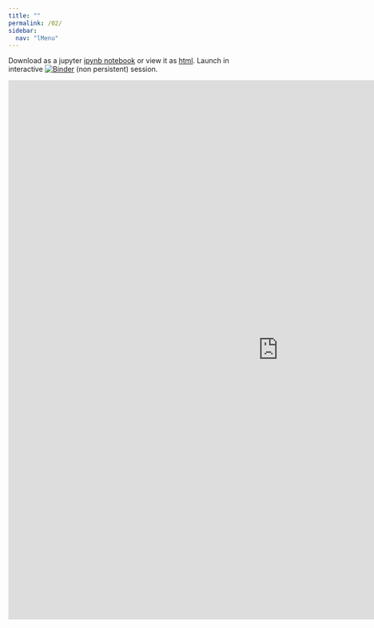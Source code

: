 ```yaml
---
title: ""
permalink: /02/
sidebar:
  nav: "lMenu"
---
```


Download as a jupyter [ipynb notebook](https://datascience-intro.github.io/1MS041-2021/lectures/02.ipynb) or view it as [html](https://datascience-intro.github.io/1MS041-2021/lectures/02.html).
Launch in interactive <a  href="https://mybinder.org/v2/gh/datascience-intro/1MS041-2021/gh-pages?filepath=lectures%2F02.ipynb" target="_blank"><img src="https://mybinder.org/badge_logo.svg" alt="Binder"></a> (non persistent) session.

<iframe src="https://datascience-intro.github.io/1MS041-2021/lectures/02.html" width="1080" height="1080" frameborder="0"></iframe>

    